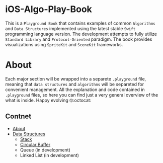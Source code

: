 # iOS-Algo-Play-Book
This is a `Playground Book` that contains examples of common `Algorithms` and `Data Structures` implemented using the latest stable `Swift` programming language version. The development attempts to fully utilize `Standard Library` and `Protocol-Oriented` paradigm. The book provides visualizations using `SpriteKit` and `SceneKit` frameworks.


# About 
Each major section will be wrapped into a separete `.playground` file, meaning that `data structures` and `algorithms` will be separeted for convenient management. All the explanation and code contained in `.playground` files, so here you can find just a very general overview of the what is inside. Happy evolving 🤓:octocat:

## Contnet 
- [About](#about)
- [Data Structures](https://github.com/jVirus/iOS-Algo-Play-Book/tree/master/Data%20Structures.playground)
  - [Stack](https://github.com/jVirus/iOS-Algo-Play-Book/tree/master/Data%20Structures.playground/Pages/Stack.xcplaygroundpage)
  - [Circular Buffer](https://github.com/jVirus/iOS-Algo-Play-Book/tree/master/Data%20Structures.playground/Pages/CircularBuffer.xcplaygroundpage)
  - Queue (in development)
  - Linked List (in development)
